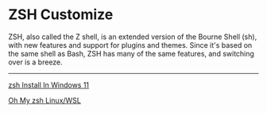 # ZSH Customize

ZSH, also called the Z shell, is an extended version of the Bourne Shell (sh), with new features and support for plugins and themes. Since it's based on the same shell as Bash, ZSH has many of the same features, and switching over is a breeze.

---

[zsh Install In Windows 11](ZSH%20Customize%201b2aeacbb29981359c02ef730526b515/zsh%20Install%20In%20Windows%2011%201b2aeacbb2998171bffae2512a032e98.md)

[Oh My zsh Linux/WSL](ZSH%20Customize%201b2aeacbb29981359c02ef730526b515/Oh%20My%20zsh%20Linux%20WSL%201b2aeacbb29981a2a608e070a7a9a2ca.md)
